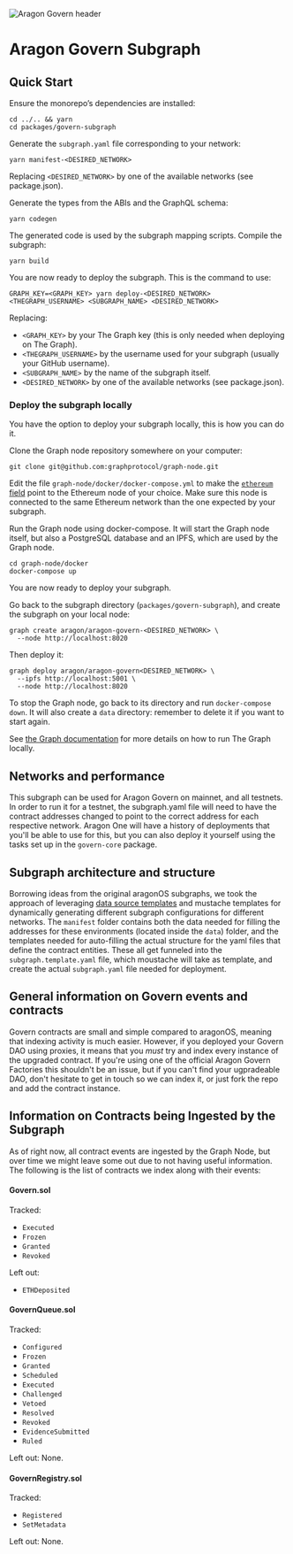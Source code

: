 ![Aragon Govern header](../../raw/master/.github/govern.png)

# Aragon Govern Subgraph

## Quick Start

Ensure the monorepo’s dependencies are installed:

```console
cd ../.. && yarn
cd packages/govern-subgraph
```

Generate the `subgraph.yaml` file corresponding to your network:

```console
yarn manifest-<DESIRED_NETWORK>
```

Replacing `<DESIRED_NETWORK>` by one of the available networks (see package.json).

Generate the types from the ABIs and the GraphQL schema:

```console
yarn codegen
```

The generated code is used by the subgraph mapping scripts. Compile the subgraph:

```console
yarn build
```

You are now ready to deploy the subgraph. This is the command to use:

```console
GRAPH_KEY=<GRAPH_KEY> yarn deploy-<DESIRED_NETWORK> <THEGRAPH_USERNAME> <SUBGRAPH_NAME> <DESIRED_NETWORK>
```

Replacing:

- `<GRAPH_KEY>` by your The Graph key (this is only needed when deploying on The Graph).
- `<THEGRAPH_USERNAME>` by the username used for your subgraph (usually your GitHub username).
- `<SUBGRAPH_NAME>` by the name of the subgraph itself.
- `<DESIRED_NETWORK>` by one of the available networks (see package.json).

### Deploy the subgraph locally

You have the option to deploy your subgraph locally, this is how you can do it.

Clone the Graph node repository somewhere on your computer:

```console
git clone git@github.com:graphprotocol/graph-node.git
```

Edit the file `graph-node/docker/docker-compose.yml` to make the [`ethereum` field](https://github.com/graphprotocol/graph-node/blob/ce9aa01dcc18029122f1cf3e8f6941ffffd7653e/docker/docker-compose.yml#L20) point to the Ethereum node of your choice. Make sure this node is connected to the same Ethereum network than the one expected by your subgraph.

Run the Graph node using docker-compose. It will start the Graph node itself, but also a PostgreSQL database and an IPFS, which are used by the Graph node.

```console
cd graph-node/docker
docker-compose up
```

You are now ready to deploy your subgraph.

Go back to the subgraph directory (`packages/govern-subgraph`), and create the subgraph on your local node:

```console
graph create aragon/aragon-govern-<DESIRED_NETWORK> \
  --node http://localhost:8020
```

Then deploy it:

```console
graph deploy aragon/aragon-govern<DESIRED_NETWORK> \
  --ipfs http://localhost:5001 \
  --node http://localhost:8020
```

To stop the Graph node, go back to its directory and run `docker-compose down`. It will also create a `data` directory: remember to delete it if you want to start again.

See [the Graph documentation](https://thegraph.com/docs/quick-start) for more details on how to run The Graph locally.

## Networks and performance

This subgraph can be used for Aragon Govern on mainnet, and all testnets. In order to run it for a testnet, the subgraph.yaml file will need to have the contract addresses changed to point to the correct address for each respective network. Aragon One will have a history of deployments that you'll be able to use for this, but you can also deploy it yourself using the tasks set up in the `govern-core` package.

## Subgraph architecture and structure

Borrowing ideas from the original aragonOS subgraphs, we took the approach of leveraging [data source templates](https://thegraph.com/docs/define-a-subgraph#data-source-templates) and mustache templates for dynamically generating different subgraph configurations for different networks. The `manifest` folder contains both the data needed for filling the addresses for these environments (located inside the `data`) folder, and the templates needed for auto-filling the actual structure for the yaml files that define the contract entities. These all get funneled into the `subgraph.template.yaml` file, which moustache will take as template, and create the actual `subgraph.yaml` file needed for deployment.

## General information on Govern events and contracts

Govern contracts are small and simple compared to aragonOS, meaning that indexing activity is much easier. However, if you deployed your Govern DAO using proxies, it means that you _must_ try and index every instance of the upgraded contract. If you're using one of the official Aragon Govern Factories this shouldn't be an issue, but if you can't find your ugpradeable DAO, don't hesitate to get in touch so we can index it, or just fork the repo and add the contract instance.

## Information on Contracts being Ingested by the Subgraph

As of right now, all contract events are ingested by the Graph Node, but over time we might leave some out due to not having useful information. The following is the list of contracts we index along with their events:

#### Govern.sol

Tracked:

- `Executed`
- `Frozen`
- `Granted`
- `Revoked`

Left out:
- `ETHDeposited`

#### GovernQueue.sol

Tracked:

- `Configured`
- `Frozen`
- `Granted`
- `Scheduled`
- `Executed`
- `Challenged`
- `Vetoed`
- `Resolved`
- `Revoked`
- `EvidenceSubmitted`
- `Ruled`

Left out: None.

#### GovernRegistry.sol

Tracked:

- `Registered`
- `SetMetadata`

Left out: None.


